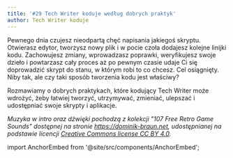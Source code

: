 ```yaml
---
title: '#29 Tech Writer koduje według dobrych praktyk'
author: Tech Writer koduje
---
```


Pewnego dnia czujesz nieodpartą chęć napisania jakiegoś skryptu. Otwierasz
edytor, tworzysz nowy plik i w pocie czoła dodajesz kolejne linijki kodu.
Zachowujesz zmiany, wprowadzasz poprawki, weryfikujesz swoje dzieło i powtarzasz
cały proces aż po pewnym czasie udaje Ci się doprowadzić skrypt do stanu, w
którym robi to co chcesz. Cel osiągnięty. Niby tak, ale czy taki sposób
tworzenia kodu jest właściwy?

Rozmawiamy o dobrych praktykach, które kodujący Tech Writer może wdrożyć, żeby
łatwiej tworzyć, utrzymywać, zmieniać, ulepszać i udostępniać swoje skrypty i
aplikacje.

_Muzyka w intro oraz dźwięki pochodzą z kolekcji "107 Free Retro Game Sounds"
dostępnej na stronie <https://dominik-braun.net>, udostępnianej na podstawie
licencji
[Creative Commons license CC BY 4.0](https://creativecommons.org/licenses/by/4.0/)._

import AnchorEmbed from '@site/src/components/AnchorEmbed';

<AnchorEmbed episodeId="29-Tech-Writer-koduje-wedug-dobrych-praktyk-eubau2" />
